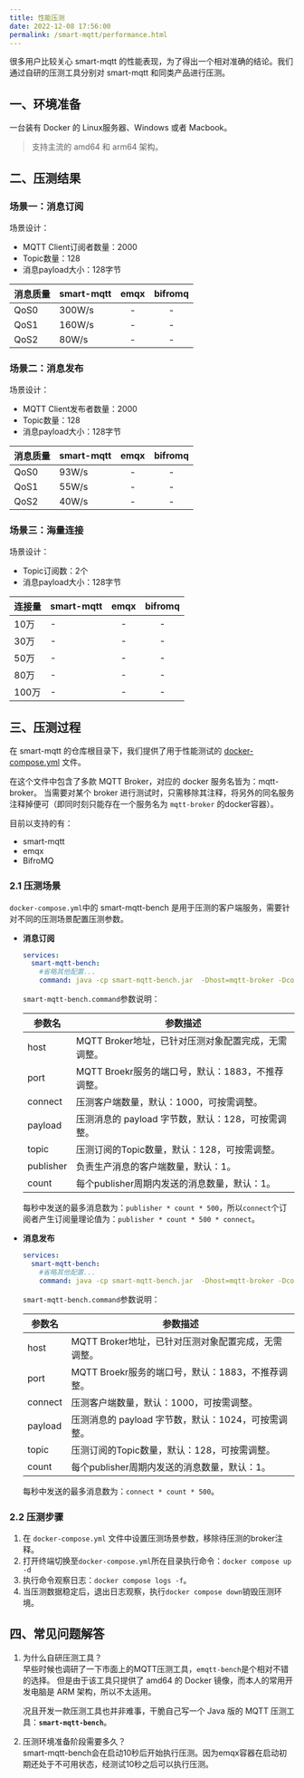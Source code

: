 ```yaml
---
title: 性能压测
date: 2022-12-08 17:56:00
permalink: /smart-mqtt/performance.html
---
```


很多用户比较关心 smart-mqtt 的性能表现，为了得出一个相对准确的结论。我们通过自研的压测工具分别对 smart-mqtt 和同类产品进行压测。


## 一、环境准备
一台装有 Docker 的 Linux服务器、Windows 或者 Macbook。
> 支持主流的 amd64 和 arm64 架构。

## 二、压测结果
### 场景一：消息订阅
场景设计：
- MQTT Client订阅者数量：2000
- Topic数量：128
- 消息payload大小：128字节


| 消息质量 | smart-mqtt| emqx  | bifromq  |
|------|---|:-----:|:--------:|
| QoS0 |300W/s|   -   |    -     |
| QoS1 |160W/s|  -   |    -     |
| QoS2 |80W/s|  -   |    -     |

### 场景二：消息发布
场景设计：
- MQTT Client发布者数量：2000
- Topic数量：128
- 消息payload大小：128字节

| 消息质量 | smart-mqtt|emqx  | bifromq  |
|------|---|:-----:|:--------:|
| QoS0 |93W/s|  -   |    -     |
| QoS1 |55W/s|  -   |    -     |
| QoS2 |40W/s|  -   |    -     |

### 场景三：海量连接
场景设计：
- Topic订阅数：2个
- 消息payload大小：128字节


| 连接量  | smart-mqtt |emqx  | bifromq  |
|------|------------|:-----:|:--------:|
| 10万  | -          |  -   |    -     |
| 30万  | -          |  -   |    -     |
| 50万  | -          |  -   |    -     |
| 80万  | -          |  -   |    -     |
| 100万 | -          |  -   |    -     |

## 三、压测过程
在 smart-mqtt 的仓库根目录下，我们提供了用于性能测试的 [docker-compose.yml](https://gitee.com/smartboot/smart-mqtt/blob/master/docker-compose.yml) 文件。

在这个文件中包含了多款 MQTT Broker，对应的 docker 服务名皆为：mqtt-broker。
当需要对某个 broker 进行测试时，只需移除其注释，将另外的同名服务注释掉便可（即同时刻只能存在一个服务名为 `mqtt-broker` 的docker容器）。

目前以支持的有：
- smart-mqtt
- emqx
- BifroMQ

### 2.1 压测场景
`docker-compose.yml`中的 smart-mqtt-bench 是用于压测的客户端服务，需要针对不同的压测场景配置压测参数。

- **消息订阅**
    ```yaml
    services:
      smart-mqtt-bench:
        #省略其他配置...
        command: java -cp smart-mqtt-bench.jar  -Dhost=mqtt-broker -Dconnect=2000 -Dqos=2 -Dpublisher=10 -Dcount=1 -Dpayload=128 org.smartboot.bench.mqtt.Subscribe
    ```
    `smart-mqtt-bench.command`参数说明：
    
    |参数名| 参数描述                             |
    |---|----------------------------------|
    |host| MQTT Broker地址，已针对压测对象配置完成，无需调整。  |
    |port| MQTT Broekr服务的端口号，默认：1883，不推荐调整。 |
    |connect| 压测客户端数量，默认：1000，可按需调整。           |
    |payload| 压测消息的 payload 字节数，默认：128，可按需调整。  |
    |topic| 压测订阅的Topic数量，默认：128，可按需调整。       |
    |publisher| 负责生产消息的客户端数量，默认：1。               |
    |count| 每个publisher周期内发送的消息数量，默认：1。      |
    每秒中发送的最多消息数为：`publisher * count * 500`，所以`connect`个订阅者产生订阅量理论值为：`publisher * count * 500 * connect`。

- **消息发布**

    ```yaml
    services:
      smart-mqtt-bench:
        #省略其他配置...
        command: java -cp smart-mqtt-bench.jar  -Dhost=mqtt-broker -Dconnect=2000 -Dqos=0 -Dcount=10 -Dpayload=128 org.smartboot.bench.mqtt.Publish
    ```
    `smart-mqtt-bench.command`参数说明：
    
    |参数名| 参数描述                             |
    |---|----------------------------------|
    |host| MQTT Broker地址，已针对压测对象配置完成，无需调整。  |
    |port| MQTT Broekr服务的端口号，默认：1883，不推荐调整。 |
    |connect| 压测客户端数量，默认：1000，可按需调整。           |
    |payload| 压测消息的 payload 字节数，默认：1024，可按需调整。 |
    |topic| 压测订阅的Topic数量，默认：128，可按需调整。       |
    |count| 每个publisher周期内发送的消息数量，默认：1。      |
    每秒中发送的最多消息数为：`connect * count * 500`。

### 2.2 压测步骤
1. 在 `docker-compose.yml` 文件中设置压测场景参数，移除待压测的broker注释。
2. 打开终端切换至`docker-compose.yml`所在目录执行命令：`docker compose up -d`
3. 执行命令观察日志：`docker compose logs -f`。
4. 当压测数据稳定后，退出日志观察，执行`docker compose down`销毁压测环境。

## 四、常见问题解答
1. 为什么自研压测工具？   
   早些时候也调研了一下市面上的MQTT压测工具，`emqtt-bench`是个相对不错的选择。
   但是由于该工具只提供了 amd64 的 Docker 镜像，而本人的常用开发电脑是 ARM 架构，所以不太适用。

    况且开发一款压测工具也并非难事，干脆自己写一个 Java 版的 MQTT 压测工具：**`smart-mqtt-bench`**。
2. 压测环境准备阶段需要多久？    
    smart-mqtt-bench会在启动10秒后开始执行压测。因为emqx容器在启动初期还处于不可用状态，经测试10秒之后可以执行压测。